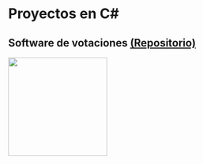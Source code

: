 # Proyectos en C#

## Software de votaciones [(Repositorio)](https://github.com/Luis-Pedroza/Proyectos_C_sharp/tree/main/Software_votaciones)
<img src = https://user-images.githubusercontent.com/115313081/227433210-270c5cfe-a1f3-4932-aec2-6fd69be6be03.png width = 200/>
